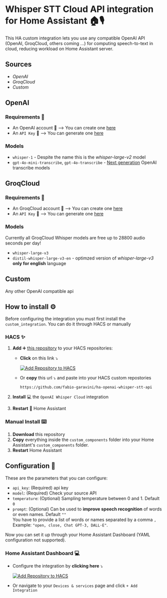 # Whisper STT Cloud API integration for Home Assistant 🏠🎙️

This HA custom integration lets you use any compatible OpenAI API (OpenAI, GroqCloud, others coming ...) for computing speech-to-text in cloud, reducing workload on Home Assistant server.

## Sources

- *OpenAI*
- *GroqCloud*
- *Custom*

## OpenAI

### Requirements 📖

- An OpenAI account 👤  --> You can create one [here](https://platform.openai.com/signup)
- An `API Key` 🔑 --> You can generate one [here](https://platform.openai.com/api-keys)

### Models

- `whisper-1` - Despite the name this is the *whisper-large-v2* model
- `gpt-4o-mini-transcribe`, `gpt-4o-transcribe` - [Next generation](https://openai.com/index/introducing-our-next-generation-audio-models) OpenAI transcribe models

## GroqCloud

### Requirements 📖

- An GroqCloud account 👤  --> You can create one [here](https://console.groq.com/login)
- An `API Key` 🔑 --> You can generate one [here](https://console.groq.com/keys)

### Models

Currently all GroqCloud Whisper models are free up to 28800 audio seconds per day!

- `whisper-large-v3`
- `distil-whisper-large-v3-en` - optimzed version of *whisper-large-v3* **only for english** language

## Custom

Any other OpenAI compatible api

## How to install ⚙️

Before configuring the integration you must first install the `custom_integration`. You can do it through HACS or manually

### HACS ✨

1. **Add** ➕ [this repository](https://my.home-assistant.io/redirect/hacs_repository/?owner=fabio-garavini&repository=ha-openai-whisper-stt-api&category=integration) to your HACS repositories:

    - **Click** on this link ⤵️

      [![Add Repository to HACS](https://my.home-assistant.io/badges/hacs_repository.svg)](https://my.home-assistant.io/redirect/hacs_repository/?owner=fabio-garavini&repository=ha-openai-whisper-stt-api&category=integration)

    - Or **copy** this url ⤵️ and paste into your HACS custom repostories

      ```url
      https://github.com/fabio-garavini/ha-openai-whisper-stt-api
      ```

2. **Install** 💻 the `OpenAI Whisper Cloud` integration
3. **Restart** 🔁 Home Assistant

### Manual Install ⌨️

1. **Download** this repository
2. **Copy** everything inside the `custom_components` folder into your Home Assistant's `custom_components` folder.
3. **Restart** Home Assistant

## Configuration 🔧

These are the parameters that you can configure:

- `api_key`: (Required) api key
- `model`: (Required) Check your source API
- `temperature`: (Optional) Sampling temperature between 0 and 1. Default `0`
- `prompt`: (Optional) Can be used to **improve speech recognition** of words or even names. Default `""`
  <br>You have to provide a list of words or names separated by a comma `, `
  <br>Example: `"open, close, Chat GPT-3, DALL·E"`.

Now you can set it up through your Home Assistant Dashboard (YAML configuration not supported).

### Home Assistant Dashboard 💻

- Configure the integration by **clicking here** ⤵️

  [![Add Repository to HACS](https://my.home-assistant.io/badges/config_flow_start.svg)](https://my.home-assistant.io/redirect/config_flow_start/?domain=openai_whisper_cloud)

- Or navigate to your `Devices & services` page and click `+ Add Integration`
